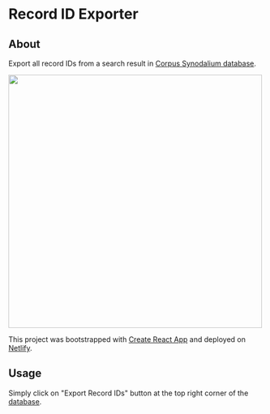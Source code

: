 # Record ID Exporter

## About 

Export all record IDs from a search result in [Corpus Synodalium database](https://corpus-synodalium.com/philologic/corpus/). 

<img src="https://i.imgur.com/Anl2mof.png" width="500px">

This project was bootstrapped with [Create React App](https://github.com/facebook/create-react-app) and deployed on [Netlify](https://www.netlify.com/).

## Usage

Simply click on "Export Record IDs" button at the top right corner of the [database](https://corpus-synodalium.com/philologic/corpus/).
